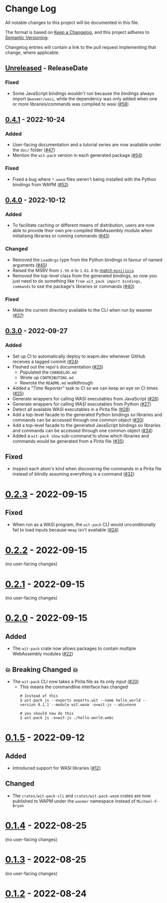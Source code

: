 # Change Log

All notable changes to this project will be documented in this file.

The format is based on [Keep a Changelog](https://keepachangelog.com/en/1.0.0/),
and this project adheres to [Semantic Versioning](https://semver.org/spec/v2.0.0.html).

Changelog entries will contain a link to the pull request implementing that
change, where applicable.

<!-- next-header -->

## [Unreleased] - ReleaseDate

### Fixed

- Some JavaScript bindings wouldn't run because the bindings always import
  `@wasmer/wasi`, while the dependency was only added when one or more
  libraries/commands was compiled to wasi
  ([#58](https://github.com/wasmerio/wit-pack/pull/58))

## [0.4.1] - 2022-10-24

### Added

- User-facing documentation and a tutorial series are now available under the
  `doc/` folder ([#47](https://github.com/wasmerio/wit-pack/pull/47))
- Mention the `wit-pack` version in each generated package
  ([#54](https://github.com/wasmerio/wit-pack/pull/54))

### Fixed

- Fixed a bug where `*.wasm` files weren't being installed with the Python
  bindings from WAPM ([#52](https://github.com/wasmerio/wit-pack/pull/52))

## [0.4.0] - 2022-10-12

### Added

- To facilitate caching or different means of distribution, users are now able
  to provide their own pre-compiled WebAssembly module when initialising
  libraries or running commands ([#45](https://github.com/wasmerio/wit-pack/pull/45))

### Changed

- Removed the `LoadArgs` type from the Python bindings in favour of named
  arguments ([#45](https://github.com/wasmerio/wit-pack/pull/45))
- Raised the MSRV from `1.59.0` to `1.61.0` to
  [match `minijinja`](https://github.com/mitsuhiko/minijinja/blob/c5a09ebd/CHANGELOG.md#0210)
- Removed the top-level class from the generated bindings, so now you just need
  to do something like `from wit_pack import bindings, commands` to use the
  package's libraries or commands ([#40](https://github.com/wasmerio/wit-pack/pull/40))

### Fixed

- Make the current directory available to the CLI when run by wasmer
  ([#37](https://github.com/wasmerio/wit-pack/pull/37))

## [0.3.0] - 2022-09-27

### Added

- Set up CI to automatically deploy to wapm.dev whenever GitHub receives a
  tagged commit ([#24](https://github.com/wasmerio/wit-pack/pull/24))
- Fleshed out the repo's documentation ([#25](https://github.com/wasmerio/wit-pack/pull/25))
  - Populated the `CHANGELOG.md`
  - Wrote up `CONTRIBUTING.md`
  - Rewrote the `README.md` walkthrough
- Added a *"Time Reporter"* task to CI so we can keep an eye on CI times ([#25](https://github.com/wasmerio/wit-pack/pull/25))
- Generate wrappers for calling WASI executables from JavaScript
  ([#26](https://github.com/wasmerio/wit-pack/pull/26))
- Generate wrappers for calling WASI executables from Python
  ([#27](https://github.com/wasmerio/wit-pack/pull/27))
- Detect all available WASI executables in a Pirita file
  ([#28](https://github.com/wasmerio/wit-pack/pull/28))
- Add a top-level facade to the generated Python bindings so libraries and
  commands can be accessed through one common object
  ([#30](https://github.com/wasmerio/wit-pack/pull/30))
- Add a top-level facade to the generated JavaScript bindings so libraries and
  commands can be accessed through one common object
  ([#34](https://github.com/wasmerio/wit-pack/pull/34))
- Added a `wit-pack show` sub-command to show which libraries and commands would
  be generated from a Pirita file
  ([#35](https://github.com/wasmerio/wit-pack/pull/35))

## Fixed

- Inspect each atom's kind when discovering the commands in a Pirita file instead
  of blindly assuming everything is a command
  ([#32](https://github.com/wasmerio/wit-pack/issues/32))

# [0.2.3] - 2022-09-15

## Fixed

- When run as a WASI program, the `wit-pack` CLI would unconditionally fail
  to load inputs because `mmap` isn't available ([#24](https://github.com/wasmerio/wit-pack/pull/24))

# [0.2.2] - 2022-09-15

(no user-facing changes)

# [0.2.1] - 2022-09-15

(no user-facing changes)

# [0.2.0] - 2022-09-15

## Added

- The `wit-pack` crate now allows packages to contain multiple WebAssembly
  modules ([#22](https://github.com/wasmerio/wit-pack/pull/22))

## 💥 Breaking Changed 💥

- The `wit-pack` CLI now takes a Pirita file as its only input
  ([#20](https://github.com/wasmerio/wit-pack/pull/20))
  - This means the commandline interface has changed
    ```console
    # Instead of this
    $ wit-pack js --exports exports.wit --name hello_world --version 0.1.1 --module wit.wasm -o=wit-js --abi=none

    # you should now do this
    $ wit-pack js -o=wit-js ./hello-world.webc
    ```

# [0.1.5] - 2022-09-12

## Added

- Introduced support for WASI libraries ([#12](https://github.com/wasmerio/wit-pack/pull/12))

## Changed

- The `crates/wit-pack-cli` and `crates/wit-pack-wasm` crates are now published
  to WAPM under the `wasmer` namespace instead of `Michael-F-Bryan`

# [0.1.4] - 2022-08-25

(no user-facing changes)

# [0.1.3] - 2022-08-25

(no user-facing changes)

# [0.1.2] - 2022-08-24


<!-- next-url -->
[Unreleased]: https://github.com/wasmerio/wit-pack/compare/v0.4.1...HEAD
[0.4.1]: https://github.com/wasmerio/wit-pack/compare/v0.4.0...v0.4.1
[0.4.0]: https://github.com/wasmerio/wit-pack/compare/v0.3.0...v0.4.0
[0.3.0]: https://github.com/wasmerio/wit-pack/compare/v0.2.3...v0.3.0
[0.2.3]: https://github.com/wasmerio/wit-pack/compare/v0.2.2...v0.2.3
[0.2.2]: https://github.com/wasmerio/wit-pack/compare/v0.2.1...v0.2.2
[0.2.1]: https://github.com/wasmerio/wit-pack/compare/v0.2.0...v0.2.1
[0.2.0]: https://github.com/wasmerio/wit-pack/compare/v0.1.5...v0.2.0
[0.1.5]: https://github.com/wasmerio/wit-pack/compare/v0.1.4...v0.1.5
[0.1.4]: https://github.com/wasmerio/wit-pack/compare/v0.1.3...v0.1.4
[0.1.3]: https://github.com/wasmerio/wit-pack/compare/v0.1.2...v0.1.3
[0.1.2]: https://github.com/wasmerio/wit-pack/compare/6f1e4ca6f...v0.1.2
